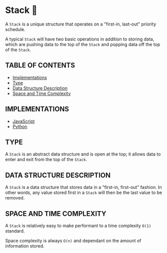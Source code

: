 # Stack 🧶

A `Stack` is a unique structure that operates on a "first-in, last-out" priority schedule.

A typical `Stack` will have two basic operations in addition to storing data, which are pushing
data to the top of the `Stack` and popping data off the top of the `Stack`.

## TABLE OF CONTENTS

- [Implementations](#implementations)
- [Type](#type)
- [Data Structure Description](#data-structure-description)
- [Space and Time Complexity](#space-and-time-complexity)

## IMPLEMENTATIONS

- [JavaScript](stack.js)
- [Python](stack.py)

## TYPE

A `Stack` is an abstract data structure and is open at the top; it allows data to enter and exit from the top of the `Stack`.

## DATA STRUCTURE DESCRIPTION

A `Stack` is a data structure that stores data in a "first-in, first-out" fashion. In other words, any value stored first in a `Stack` will then be the last value to be removed.

## SPACE AND TIME COMPLEXITY

A `Stack` is relatively easy to make performant to a time complexity `O(1)` standard.

Space complexity is always `O(n)` and dependant on the amount of information stored.
